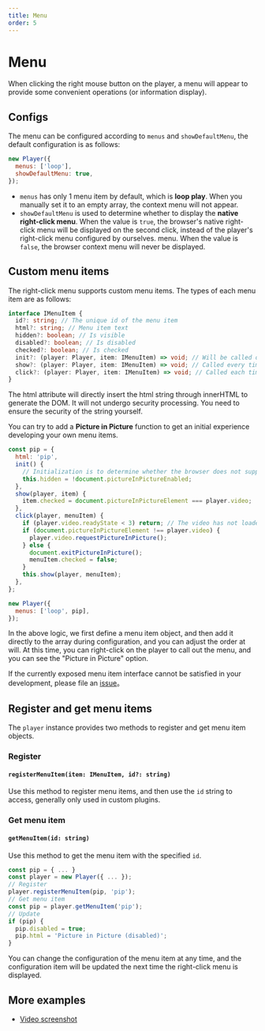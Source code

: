 ```yaml
---
title: Menu
order: 5
---
```


# Menu

When clicking the right mouse button on the player, a menu will appear to provide some convenient operations (or information display).

## Configs

The menu can be configured according to `menus` and `showDefaultMenu`, the default configuration is as follows:

```js
new Player({
  menus: ['loop'],
  showDefaultMenu: true,
});
```

- `menus` has only 1 menu item by default, which is **loop play**. When you manually set it to an empty array, the context menu will not appear.
- `showDefaultMenu` is used to determine whether to display the **native right-click menu**. When the value is `true`, the browser's native right-click menu will be displayed on the second click, instead of the player's right-click menu configured by ourselves. menu. When the value is `false`, the browser context menu will never be displayed.

## Custom menu items

The right-click menu supports custom menu items. The types of each menu item are as follows:

```typescript
interface IMenuItem {
  id?: string; // The unique id of the menu item
  html?: string; // Menu item text
  hidden?: boolean; // Is visible
  disabled?: boolean; // Is disabled
  checked?: boolean; // Is checked
  init?: (player: Player, item: IMenuItem) => void; // Will be called once during initialization
  show?: (player: Player, item: IMenuItem) => void; // Called every time the right-click menu is displayed
  click?: (player: Player, item: IMenuItem) => void; // Called each time the item is clicked
}
```

<Alert type="warning">
  The html attribute will directly insert the html string through innerHTML to generate the DOM. It will not undergo security processing. You need to ensure the security of the string yourself.
</Alert>

You can try to add a **Picture in Picture** function to get an initial experience developing your own menu items.

```js
const pip = {
  html: 'pip',
  init() {
    // Initialization is to determine whether the browser does not support picture-in-picture, and hide the menu item if it does not support it.
    this.hidden = !document.pictureInPictureEnabled;
  },
  show(player, item) {
    item.checked = document.pictureInPictureElement === player.video;
  },
  click(player, menuItem) {
    if (player.video.readyState < 3) return; // The video has not loaded successfully
    if (document.pictureInPictureElement !== player.video) {
      player.video.requestPictureInPicture();
    } else {
      document.exitPictureInPicture();
      menuItem.checked = false;
    }
    this.show(player, menuItem);
  },
};

new Player({
  menus: ['loop', pip],
});
```

In the above logic, we first define a menu item object, and then add it directly to the array during configuration, and you can adjust the order at will. At this time, you can right-click on the player to call out the menu, and you can see the "Picture in Picture" option.

<Alert type="success">
  If the currently exposed menu item interface cannot be satisfied in your development, please file an <a href="https://github.com/vortesnail/qier-player/issues/new?assignees=&labels=enhancement&template=feature_request.md&title=">issue</a>。
</Alert>

## Register and get menu items

The `player` instance provides two methods to register and get menu item objects.

### Register

#### `registerMenuItem(item: IMenuItem, id?: string)`

Use this method to register menu items, and then use the `id` string to access, generally only used in custom plugins.

### Get menu item

#### `getMenuItem(id: string)`

Use this method to get the menu item with the specified `id`.

```js
const pip = { ... }
const player = new Player({ ... });
// Register
player.registerMenuItem(pip, 'pip');
// Get menu item
const pip = player.getMenuItem('pip');
// Update
if (pip) {
  pip.disabled = true;
  pip.html = 'Picture in Picture (disabled)';
}
```

You can change the configuration of the menu item at any time, and the configuration item will be updated the next time the right-click menu is displayed.

## More examples

- [Video screenshot](/doc/examples/video-screenshot)
